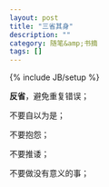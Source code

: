 ```yaml
---
layout: post
title: "三省其身"
description: ""
category: 随笔&amp;书摘
tags: []
---
```


{% include JB/setup %}

<strong>反省</strong>，避免重复错误；

不要自以为是；

不要抱怨； 

不要推诿；

不要做没有意义的事；


